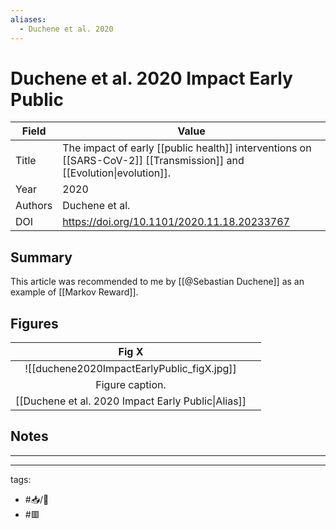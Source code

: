 ```yaml
---
aliases:
  - Duchene et al. 2020
---
```


# Duchene et al. 2020 Impact Early Public

| Field   | Value                                                                                                        |
| ------- | ------------------------------------------------------------------------------------------------------------ |
| Title   | The impact of early [[public health]] interventions on [[SARS-CoV-2]] [[Transmission]] and [[Evolution\|evolution]]. |
| Year    | 2020                                                                                                         |
| Authors | Duchene et al.                                                                                               |
| DOI     | <https://doi.org/10.1101/2020.11.18.20233767>                                                                |


## Summary

This article was recommended to me by [[@Sebastian Duchene]] as an example of [[Markov Reward]].

## Figures

|          Fig X          |     |
|:-----------------------:| --- |
| ![[duchene2020ImpactEarlyPublic_figX.jpg]] |     |
|     Figure caption.     |     |
[[Duchene et al. 2020 Impact Early Public\|Alias]] | 	|	

## Notes

---

---

tags: 
  - #📥/📰 
  - #🟥 